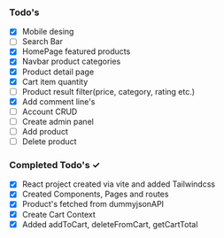 ### Todo's

- [x] Mobile desing
- [ ] Search Bar
- [x] HomePage featured products
- [x] Navbar product categories
- [x] Product detail page
- [x] Cart item quantity
- [ ] Product result filter(price, category, rating etc.)
- [x] Add comment line's
- [ ] Account CRUD
- [ ] Create admin panel
- [ ] Add product
- [ ] Delete product

### Completed Todo's ✓

- [x] React project created via vite and added Tailwindcss
- [x] Created Components, Pages and routes
- [x] Product's fetched from dummyjsonAPI
- [x] Create Cart Context
- [x] Added addToCart, deleteFromCart, getCartTotal
